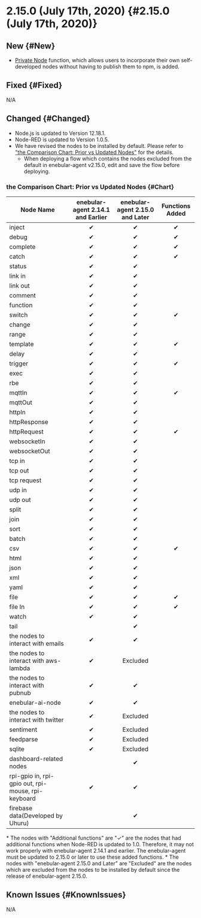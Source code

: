 # 2.15.0 (July 17th, 2020) {#2.15.0 (July 17th, 2020)}

## New {#New}

- [Private Node](../../PrivateNode/index.md) function, which allows users to incorporate their own self-developed nodes without having to publish them to npm, is added.

## Fixed {#Fixed}

N/A

## Changed {#Changed}

- Node.js is updated to Version 12.18.1.
- Node-RED is updated to Version 1.0.5.
- We have revised the nodes to be installed by default. Please refer to ["the Comparison Chart: Prior vs Updated Nodes"](#Chart) for the details.
    - When deploying a flow which contains the nodes excluded from the default in enebular-agent v2.15.0, edit and save the flow before deploying.

### the Comparison Chart: Prior vs Updated Nodes {#Chart}

| Node Name | enebular-agent 2.14.1 and Earlier | enebular-agent 2.15.0 and Later | Functions Added |
| --- | :---: | :---: | :---: |
| inject |	✔︎	|	✔︎	|	✔︎	| 
| debug |	✔︎	|	✔︎	|	✔︎	|
| complete |	✔︎	|	✔︎	|	✔︎	| 
| catch |	✔︎	|	✔︎	|	✔︎	|
| status |	✔︎	|	✔︎	| |
| link in |	✔︎	|	✔︎	| |
| link out |	✔︎	|	✔︎	| |
| comment |	✔︎	|	✔︎	| |
| function |	✔︎	|	✔︎	| |
| switch |	✔︎	|	✔︎	|	✔︎	|
| change |	✔︎	|	✔︎	| |
| range |	✔︎	|	✔︎	| |
| template |	✔︎	|	✔︎	|	✔︎	|
| delay |	✔︎	|	✔︎	| |
| trigger |	✔︎	|	✔︎	|	✔︎	|
| exec |	✔︎	|	✔︎	| |
| rbe |	✔︎	|	✔︎	| |
| mqttIn |	✔︎	|	✔︎	|	✔︎	|
| mqttOut |	✔︎	|	✔︎	| |
| httpIn |	✔︎	|	✔︎	| |
| httpResponse |	✔︎	|	✔︎	| |
| httpRequest |	✔︎	|	✔︎	|	✔︎	|
| websocketIn |	✔︎	|	✔︎	| |
| websocketOut |	✔︎	|	✔︎	| |
| tcp in |	✔︎	|	✔︎	| |
| tcp out |	✔︎	|	✔︎	| |
| tcp request |	✔︎	|	✔︎	| |
| udp in |	✔︎	|	✔︎	| |
| udp out |	✔︎	|	✔︎	| |
| split |	✔︎	|	✔︎	| |
| join |	✔︎	|	✔︎	| |
| sort |	✔︎	|	✔︎	| |
| batch |	✔︎	|	✔︎	| |
| csv |	✔︎	|	✔︎	|	✔︎	|
| html |	✔︎	|	✔︎	| |
| json |	✔︎	|	✔︎	| |
| xml |	✔︎	|	✔︎	| |
| yaml |	✔︎	|	✔︎	| |
| file |	✔︎	|	✔︎	|	✔︎	|
| file In |	✔︎	|	✔︎	|	✔︎	|
| watch |	✔︎	|	✔︎	| |
| tail |	|	✔︎	| |
| the nodes to interact with emails	|	✔︎	|	✔︎	| |
| the nodes to interact with aws-lambda |	✔︎	| Excluded |  |
| the nodes to interact with pubnub |	✔︎	|	✔︎	| |
| enebular-ai-node |	✔︎	|	✔︎	| |
| the nodes to interact with twitter	|	✔︎	| Excluded | |
| sentiment |	✔︎	| Excluded |  |
| feedparse |	✔︎	| Excluded | |
| sqlite |	✔︎	| Excluded | |
|	dashboard-related nodes	|	|	✔︎	| |
|	rpi-gpio in, rpi-gpio out, rpi-mouse, rpi-keyboard	|	✔︎	|	✔︎	| |
| firebase data(Developed by Uhuru) | |	✔︎	|   　  |

\* The nodes with "Additional functions" are "✓" are the nodes that had additional functions when Node-RED is updated to 1.0. Therefore, it may not work properly with enebular-agent 2.14.1 and earlier. The enebular-agent must be updated to 2.15.0 or later to use these added functions.
\* The nodes with "enebular-agent 2.15.0 and Later" are "Excluded" are the nodes which are excluded from the nodes to be installed by default since the release of enebular-agent 2.15.0. 

## Known Issues {#KnownIssues}

N/A
